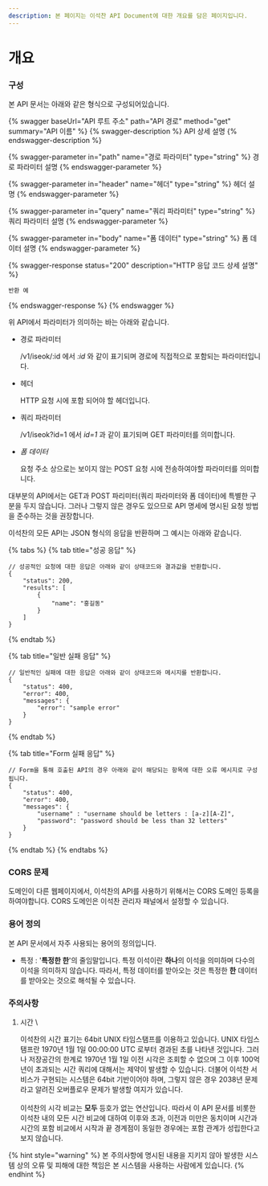 ```yaml
---
description: 본 페이지는 이석찬 API Document에 대한 개요를 담은 페이지입니다.
---
```


# 개요

### 구성

본 API 문서는 아래와 같은 형식으로 구성되어있습니다.

{% swagger baseUrl="API 루트 주소" path="API 경로" method="get" summary="API 이름" %}
{% swagger-description %}
API 상세 설명
{% endswagger-description %}

{% swagger-parameter in="path" name="경로 파라미터" type="string" %}
경로 파라미터 설명
{% endswagger-parameter %}

{% swagger-parameter in="header" name="헤더" type="string" %}
헤더 설명
{% endswagger-parameter %}

{% swagger-parameter in="query" name="쿼리 파라미터" type="string" %}
쿼리 파라미터 설명
{% endswagger-parameter %}

{% swagger-parameter in="body" name="폼 데이터" type="string" %}
폼 데이터 설명
{% endswagger-parameter %}

{% swagger-response status="200" description="HTTP 응답 코드 상세 설명" %}
```
반환 예
```
{% endswagger-response %}
{% endswagger %}

위 API에서 파라미터가 의미하는 바는 아래와 같습니다.

*   경로 파라미터

    /v1/iseok/:id 에서 _:id_ 와 같이 표기되며 경로에 직접적으로 포함되는 파라미터입니다.
*   헤더

    HTTP  요청 시에 포함 되어야 할 헤더입니다.
*   쿼리 파라미터

    /v1/iseok?id=1 에서 _id=1_ 과 같이 표기되며 GET 파라미터를 의미합니다.
*   _폼 데이터_

    요청 주소 상으로는 보이지 않는 POST 요청 시에 전송하여야할 파라미터를 의미합니다.

대부분의 API에서는 GET과 POST 파리미터(쿼리 파라미터와 폼 데이터)에 특별한 구분을 두지 않습니다. 그러나 그렇지 않은 경우도 있으므로 API 명세에 명시된 요청 방법을 준수하는 것을 권장합니다.

이석찬의 모든 API는 JSON 형식의 응답을 반환하며 그 예시는 아래와 같습니다.

{% tabs %}
{% tab title="성공 응답" %}
```
// 성공적인 요청에 대한 응답은 아래와 같이 상태코드와 결과값을 반환합니다.
{
    "status": 200,
    "results": [
        {
            "name": "홍길동"
        }
    ]
}
```
{% endtab %}

{% tab title="일반 실패 응답" %}
```
// 일반적인 실패에 대한 응답은 아래와 같이 상태코드와 메시지를 반환합니다.
{
    "status": 400,
    "error": 400,
    "messages": {
        "error": "sample error"
    }
}
```
{% endtab %}

{% tab title="Form 실패 응답" %}
```
// Form을 통해 호출된 API의 경우 아래와 같이 해당되는 항목에 대한 오류 메시지로 구성됩니다.
{
    "status": 400,
    "error": 400,
    "messages": {
        "username" : "username should be letters : [a-z][A-Z]",
        "password": "password should be less than 32 letters"
    }
}
```
{% endtab %}
{% endtabs %}

### CORS 문제

도메인이 다른 웹페이지에서, 이석찬의 API를 사용하기 위해서는 CORS 도메인 등록을 하여야합니다. CORS 도메인은 이석찬 관리자 패널에서 설정할 수 있습니다.

### 용어 정의

본 API 문서에서 자주 사용되는 용어의 정의입니다.

* 특정 : '**특정한 한**'의 줄임말입니다. 특정 이석이란 **하나**의 이석을 의미하며 다수의 이석을 의미하지 않습니다. 따라서, 특정 데이터를 받아오는 것은 특정한 **한** 데이터를 받아오는 것으로 해석될 수 있습니다.

### 주의사항

1.  시간 \


    이석찬의 시간 표기는 64bit UNIX 타임스탬프를 이용하고 있습니다. UNIX 타임스탬프란 1970년 1월 1일 00:00:00 UTC 로부터 경과된 초를 나타낸 것입니다. 그러나 저장공간의 한계로 1970년 1월 1일 이전 시각은 조회할 수 없으며 그 이후 100억년이 초과되는 시간 쿼리에 대해서는 제약이 발생할 수 있습니다. 더불어 이석찬 서비스가 구현되는 시스템은 64bit 기반이어야 하며, 그렇지 않은 경우 2038년 문제라고 알려진 오버플로우 문제가 발생할 여지가 있습니다.\
    \
    이석찬의 시각 비교는 **모두** 등호가 없는 연산입니다. 따라서 이 API 문서를 비롯한 이석찬 내의 모든 시간 비교에 대하여 이후와 초과, 이전과 미만은 동치이며 시간과 시간의 포함 비교에서 시작과 끝 경계점이 동일한 경우에는 포함 관계가 성립한다고 보지 않습니다.

{% hint style="warning" %}
본 주의사항에 명시된 내용을 지키지 않아 발생한 시스템 상의 오류 및 피해에 대한 책임은 본 시스템을 사용하는 사람에게 있습니다.
{% endhint %}
